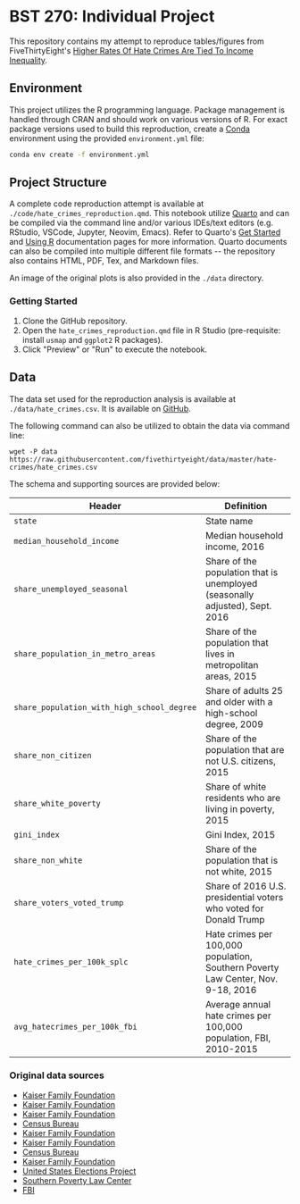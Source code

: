 # BST 270: Individual Project

This repository contains my attempt to reproduce tables/figures from FiveThirtyEight's [Higher Rates Of Hate Crimes Are Tied To Income Inequality](https://fivethirtyeight.com/features/higher-rates-of-hate-crimes-are-tied-to-income-inequality/).

## Environment

This project utilizes the R programming language. Package management is handled through CRAN and should work on various versions of R. For exact package versions used to build this reproduction, create a [Conda](https://quarto.org/docs/projects/virtual-environments.html#using-conda) environment using the provided `environment.yml` file:

``` bash
conda env create -f environment.yml
```

## Project Structure

A complete code reproduction attempt is available at `./code/hate_crimes_reproduction.qmd`. This notebook utilize [Quarto](https://quarto.org) and can be compiled via the command line and/or various IDEs/text editors (e.g. RStudio, VSCode, Jupyter, Neovim, Emacs). Refer to Quarto's [Get Started](https://quarto.org/docs/get-started/) and [Using R](https://quarto.org/docs/computations/r.html) documentation pages for more information. Quarto documents can also be compiled into multiple different file formats -- the repository also contains HTML, PDF, Tex, and Markdown files.

An image of the original plots is also provided in the `./data` directory.

### Getting Started

1.  Clone the GitHub repository.
2.  Open the `hate_crimes_reproduction.qmd` file in R Studio (pre-requisite: install `usmap` and `ggplot2` R packages).
3.  Click "Preview" or "Run" to execute the notebook.

## Data

The data set used for the reproduction analysis is available at `./data/hate_crimes.csv`. It is available on [GitHub](https://github.com/fivethirtyeight/data/tree/master/hate-crimes).

The following command can also be utilized to obtain the data via command line:

```{bash}
wget -P data https://raw.githubusercontent.com/fivethirtyeight/data/master/hate-crimes/hate_crimes.csv
```

The schema and supporting sources are provided below:

| Header                                     | Definition                                                                       |
|---------------------|---------------------------------------------------|
| `state`                                    | State name                                                                       |
| `median_household_income`                  | Median household income, 2016                                                    |
| `share_unemployed_seasonal`                | Share of the population that is unemployed (seasonally adjusted), Sept. 2016     |
| `share_population_in_metro_areas`          | Share of the population that lives in metropolitan areas, 2015                   |
| `share_population_with_high_school_degree` | Share of adults 25 and older with a high-school degree, 2009                     |
| `share_non_citizen`                        | Share of the population that are not U.S. citizens, 2015                         |
| `share_white_poverty`                      | Share of white residents who are living in poverty, 2015                         |
| `gini_index`                               | Gini Index, 2015                                                                 |
| `share_non_white`                          | Share of the population that is not white, 2015                                  |
| `share_voters_voted_trump`                 | Share of 2016 U.S. presidential voters who voted for Donald Trump                |
| `hate_crimes_per_100k_splc`                | Hate crimes per 100,000 population, Southern Poverty Law Center, Nov. 9-18, 2016 |
| `avg_hatecrimes_per_100k_fbi`              | Average annual hate crimes per 100,000 population, FBI, 2010-2015                |

### Original data sources

-   [Kaiser Family Foundation](http://kff.org/other/state-indicator/median-annual-income/?currentTimeframe=0)
-   [Kaiser Family Foundation](http://kff.org/other/state-indicator/unemployment-rate/?currentTimeframe=0)
-   [Kaiser Family Foundation](http://kff.org/other/state-indicator/unemployment-rate/?currentTimeframe=0)
-   [Census Bureau](https://www.census.gov/prod/2012pubs/p20-566.pdf)
-   [Kaiser Family Foundation](http://kff.org/other/state-indicator/distribution-by-citizenship-status/?currentTimeframe=0)
-   [Kaiser Family Foundation](http://kff.org/other/state-indicator/poverty-rate-by-raceethnicity/?currentTimeframe=0)
-   [Census Bureau](https://factfinder.census.gov/faces/tableservices/jsf/pages/productview.xhtml?pid=ACS_10_1YR_B19083&prodType=table)
-   [Kaiser Family Foundation](http://kff.org/other/state-indicator/distribution-by-raceethnicity/?currentTimeframe=0)
-   [United States Elections Project](http://www.electproject.org/2016g)
-   [Southern Poverty Law Center](https://www.splcenter.org/20161129/ten-days-after-harassment-and-intimidation-aftermath-election)
-   [FBI](https://ucr.fbi.gov/hate-crime)
